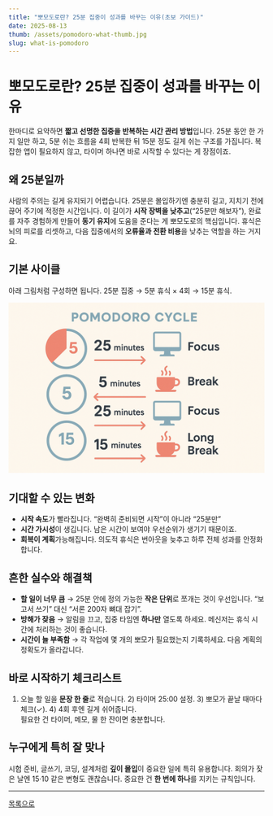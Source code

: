 ```yaml
---
title: "뽀모도로란? 25분 집중이 성과를 바꾸는 이유(초보 가이드)"
date: 2025-08-13
thumb: /assets/pomodoro-what-thumb.jpg
slug: what-is-pomodoro
---
```

# 뽀모도로란? 25분 집중이 성과를 바꾸는 이유

한마디로 요약하면 **짧고 선명한 집중을 반복하는 시간 관리 방법**입니다. 25분 동안 한 가지 일만 하고, 5분 쉬는 흐름을 4회 반복한 뒤 15분 정도 길게 쉬는 구조를 가집니다. 복잡한 앱이 필요하지 않고, 타이머 하나면 바로 시작할 수 있다는 게 장점이죠.

## 왜 25분일까
사람의 주의는 길게 유지되기 어렵습니다. 25분은 몰입하기엔 충분히 길고, 지치기 전에 끊어 주기에 적정한 시간입니다. 이 길이가 **시작 장벽을 낮추고**(“25분만 해보자”), 완료를 자주 경험하게 만들어 **동기 유지**에 도움을 준다는 게 뽀모도로의 핵심입니다. 휴식은 뇌의 피로를 리셋하고, 다음 집중에서의 **오류율과 전환 비용**을 낮추는 역할을 하는 거지요.

## 기본 사이클
아래 그림처럼 구성하면 됩니다. 25분 집중 → 5분 휴식 × 4회 → 15분 휴식.

![뽀모도로 기본 사이클](/assets/pomodoro-cycle.png)

## 기대할 수 있는 변화
- **시작 속도**가 빨라집니다. “완벽히 준비되면 시작”이 아니라 “25분만”  
- **시간 가시성**이 생깁니다. 남은 시간이 보여야 우선순위가 생기기 때문이죠.  
- **회복이 계획**가능해집니다. 의도적 휴식은 번아웃을 늦추고 하루 전체 성과를 안정화합니다.

## 흔한 실수와 해결책
- **할 일이 너무 큼** → 25분 안에 정의 가능한 **작은 단위**로 쪼개는 것이 우선입니다. “보고서 쓰기” 대신 “서론 200자 뼈대 잡기”.  
- **방해가 잦음** → 알림을 끄고, 집중 타임엔 **하나만** 열도록 하세요. 메신저는 휴식 시간에 처리하는 것이 좋습니다.  
- **시간이 늘 부족함** → 각 작업에 몇 개의 뽀모가 필요했는지 기록하세요. 다음 계획의 정확도가 올라갑니다.

## 바로 시작하기 체크리스트
1) 오늘 할 일을 **문장 한 줄**로 적습니다. 2) 타이머 25:00 설정. 3) 뽀모가 끝날 때마다 체크(✓). 4) 4회 후엔 길게 쉬어줍니다.  
필요한 건 타이머, 메모, 물 한 잔이면 충분합니다.

## 누구에게 특히 잘 맞나
시험 준비, 글쓰기, 코딩, 설계처럼 **깊이 몰입**이 중요한 일에 특히 유용합니다. 회의가 잦은 날엔 15·10 같은 변형도 괜찮습니다. 중요한 건 **한 번에 하나**를 지키는 규칙입니다.

---
[목록으로](#blog)
